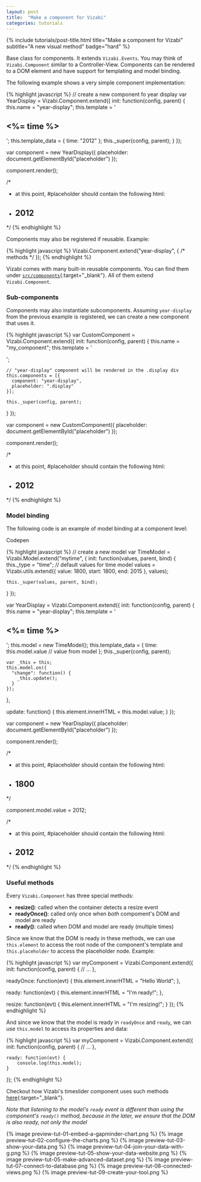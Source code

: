```yaml
---
layout: post
title:  "Make a component for Vizabi"
categories: tutorials
---
```


{%
  include tutorials/post-title.html
  title="Make a component for Vizabi"
  subtitle="A new visual method"
  badge="hard"
%}
<!--more-->
<script >
function openComponentModelExample() {
  viewOnCodepen("Component-Model", "var TimeModel=Vizabi.Model.extend('mytime',{init:function(values,parent,bind){this._type='time';values=Vizabi.utils.extend({value:1800,start:1800,end:2015},values);this._super(values,parent,bind)}});var YearDisplay=Vizabi.Component.extend({init:function(config,parent){this.name='year-display';this.template='<h2><%= time %></h2>';this.model=new TimeModel();this.template_data={time:this.model.value};this._super(config,parent);var _this=this;this.model.on({'change':function(){_this.update()}})},update:function(evt){this.element.innerHTML=this.model.value}});var component=new YearDisplay({placeholder:document.getElementById('placeholder')});component.render();component.model.value=2012;");
}
</script>

Base class for components. It extends `Vizabi.Events`. You may think of `Vizabi.Component` similar to a Controller-View. Components can be rendered to a DOM element and have support for templating and model binding.

The following example shows a very simple component implementation:

{% highlight javascript %}
// create a new component fo year display
var YearDisplay = Vizabi.Component.extend({
  init: function(config, parent) {
    this.name = "year-display";
    this.template = '<h2><%= time %></h2>';
    this.template_data = { time: "2012" };
    this._super(config, parent);
  }
});

var component = new YearDisplay({
  placeholder: document.getElementById("placeholder")
});

component.render();

/*
 * at this point, #placeholder should contain the following html:
 * <h2>2012</h2>
 */
{% endhighlight %}

Components may also be registered if reusable. Example:

{% highlight javascript %}
Vizabi.Component.extend("year-display", {
  /* methods */
});
{% endhighlight %}

Vizabi comes with many built-in reusable components. You can find them under [`src/components`](https://github.com/Gapminder/vizabi/tree/develop/src/components){:target="_blank"}. All of them extend `Vizabi.Component`.


### Sub-components
Components may also instantiate subcomponents. Assuming `year-display` from the previous example is registered, we can create a new component that uses it.

{% highlight javascript %}
var CustomComponent = Vizabi.Component.extend({
  init: function(config, parent) {
    this.name = "my_component";
    this.template = '<div><div class="display"></div></div>';

    // "year-display" component will be rendered in the .display div
    this.components = [{
      component: "year-display",
      placeholder: ".display"
    }];

    this._super(config, parent);
  }
});

var component = new CustomComponent({
  placeholder: document.getElementById("placeholder")
});

component.render();

/*
 * at this point, #placeholder should contain the following html:
 * <div><div class="display"><h2>2012</h2></div></div>
 */
{% endhighlight %}

### Model binding

The following code is an example of model binding at a component level:

<p class="codepen">
    <a onclick="openComponentModelExample()" class="button code-btn">
        <i class="fa fa-codepen"></i> Codepen
    </a>
</p>

{% highlight javascript %}
// create a new model
var TimeModel = Vizabi.Model.extend("mytime", {
  init: function(values, parent, bind) {
    this._type = "time";
    // default values for time model
    values = Vizabi.utils.extend({
      value: 1800,
      start: 1800,
      end: 2015
    }, values);

    this._super(values, parent, bind);
  }
});

var YearDisplay = Vizabi.Component.extend({
  init: function(config, parent) {
    this.name = "year-display";
    this.template = '<h2><%= time %></h2>';
    this.model = new TimeModel();
    this.template_data = {
      time: this.model.value // value from model
    };
    this._super(config, parent);

    var _this = this;
    this.model.on({
      "change": function() {
        _this.update();
      }
    });
  },

  update: function() {
    this.element.innerHTML = this.model.value;
  }
});

var component = new YearDisplay({
  placeholder: document.getElementById("placeholder")
});

component.render();

/*
 * at this point, #placeholder should contain the following html:
 * <h2>1800</h2>
 */

component.model.value = 2012;

/*
 * at this point, #placeholder should contain the following html:
 * <h2>2012</h2>
 */
{% endhighlight %}

### Useful methods

Every `Vizabi.Component` has three special methods:

- **resize()**: called when the container detects a resize event
- **readyOnce()**: called only once when *both* compoment's DOM and model are ready
- **ready()**: called when DOM and model are ready (multiple times)

Since we know that the DOM is ready in these methods, we can use `this.element` to access the root node of the component's template and `this.placeholder` to access the placeholder node. Example:

{% highlight javascript %}
var myComponent = Vizabi.Component.extend({
  init: function(config, parent) {
    // ...
  },

  readyOnce: function(evt) {
    this.element.innerHTML = "Hello World";
  },

  ready: function(evt) {
    this.element.innerHTML = "I'm ready!";
  },

  resize: function(evt) {
    this.element.innerHTML = "I'm resizing!";
  }
});
{% endhighlight %}

And since we know that the model is ready in `readyOnce` and `ready`, we can use `this.model` to access its properties and data:

{% highlight javascript %}
var myComponent = Vizabi.Component.extend({
    init: function(config, parent) {
        // ...
    },

    ready: function(evt) {
        console.log(this.model);
    }
});
{% endhighlight %}

Checkout how Vizabi's timeslider component uses such methods [here](https://github.com/vizabi/vizabi/blob/develop/src/components/timeslider/timeslider.js){:target="_blank"}.

*Note that listening to the model's `ready` event is different than using the component's `ready()` method, because in the later, we ensure that the DOM is also ready, not only the model*

{% image preview-tut-01-embed-a-gapminder-chart.png %}
{% image preview-tut-02-configure-the-charts.png %}
{% image preview-tut-03-show-your-data.png %}
{% image preview-tut-04-join-your-data-with-g.png %}
{% image preview-tut-05-show-your-data-website.png %}
{% image preview-tut-05-make-advanced-dataset.png %}
{% image preview-tut-07-connect-to-database.png %}
{% image preview-tut-08-connected-views.png %}
{% image preview-tut-09-create-your-tool.png %}
